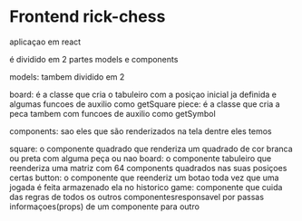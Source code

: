 # Frontend rick-chess

aplicaçao em react

é dividido em 2 partes models e components

models: tambem dividido em 2

board: é a classe que cria o tabuleiro com a posiçao inicial ja definida e algumas funcoes de auxilio como getSquare
piece: é a classe que cria a peca tambem com funcoes de auxilio como getSymbol

components: sao eles que são renderizados na tela dentre eles temos

square: o componente quadrado que renderiza um quadrado de cor branca ou preta com alguma peça ou nao
board: o componente tabuleiro que reenderiza uma matriz com 64 components quadrados nas suas posiçoes certas
button: o componente que reenderiz um botao toda vez que uma jogada é feita armazenado ela no historico
game: componente que cuida das regras de todos os outros componentesresponsavel por passas informaçoes(props) de um componente para outro